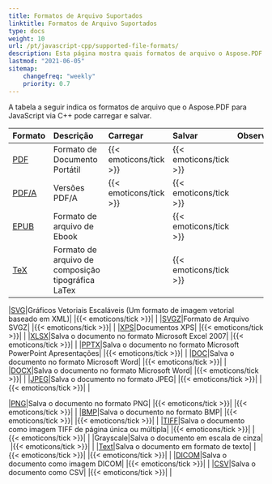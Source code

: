 ```yaml
---
title: Formatos de Arquivo Suportados
linktitle: Formatos de Arquivo Suportados
type: docs
weight: 10
url: /pt/javascript-cpp/supported-file-formats/
description: Esta página mostra quais formatos de arquivo o Aspose.PDF para JavaScript pode carregar e salvar.
lastmod: "2021-06-05"
sitemap:
    changefreq: "weekly"
    priority: 0.7
---
```


A tabela a seguir indica os formatos de arquivo que o Aspose.PDF para JavaScript via C++ pode carregar e salvar.

|**Formato**|**Descrição**|**Carregar**|**Salvar**|**Observações**|
| :- | :- | :- | :- | :- |
|[PDF](https://docs.fileformat.com/pdf/)|Formato de Documento Portátil|{{< emoticons/tick >}}|{{< emoticons/tick >}} | |
|[PDF/A](https://docs.fileformat.com/pdf/a/)|Versões PDF/A |{{< emoticons/tick >}}|{{< emoticons/tick >}} | |
|[EPUB](https://docs.fileformat.com/ebook/epub/)|Formato de arquivo de Ebook| |{{< emoticons/tick >}}| |
|[TeX](https://docs.fileformat.com/page-description-language/tex/)|Formato de arquivo de composição tipográfica LaTex| |{{< emoticons/tick >}}| |

|[SVG](https://docs.fileformat.com/page-description-language/svg/)|Gráficos Vetoriais Escaláveis (Um formato de imagem vetorial baseado em XML)| |{{< emoticons/tick >}}| |
|[SVGZ](https://docs.fileformat.com/image/svgz/)|Formato de Arquivo SVGZ| |{{< emoticons/tick >}}| |
|[XPS](https://docs.fileformat.com/page-description-language/xps/)|Documentos XPS| |{{< emoticons/tick >}}| |
|[XLSX](https://docs.fileformat.com/spreadsheet/xlsx/)|Salva o documento no formato Microsoft Excel 2007| |{{< emoticons/tick >}}| |
|[PPTX](https://docs.fileformat.com/presentation/pptx/)|Salva o documento no formato Microsoft PowerPoint Apresentações| |{{< emoticons/tick >}}| |
|[DOC](https://docs.fileformat.com/word-processing/doc/)|Salva o documento no formato Microsoft Word| |{{< emoticons/tick >}}| |
|[DOCX](https://docs.fileformat.com/word-processing/docx/)|Salva o documento no formato Microsoft Word| |{{< emoticons/tick >}}| |
|[JPEG](https://docs.fileformat.com/image/jpeg/)|Salva o documento no formato JPEG| |{{< emoticons/tick >}}| |{{< emoticons/tick >}}| |

|[PNG](https://docs.fileformat.com/image/png/)|Salva o documento no formato PNG| |{{< emoticons/tick >}}| |{{< emoticons/tick >}}| |
|[BMP](https://docs.fileformat.com/image/bmp/)|Salva o documento no formato BMP| |{{< emoticons/tick >}}| |{{< emoticons/tick >}}| |
|[TIFF](https://docs.fileformat.com/image/tiff/)|Salva o documento como imagem TIFF de página única ou múltipla| |{{< emoticons/tick >}}| |{{< emoticons/tick >}}| |
|Grayscale|Salva o documento em escala de cinza| |{{< emoticons/tick >}}| |
|[Text](https://docs.fileformat.com/word-processing/txt/)|Salva o documento em formato de texto| |{{< emoticons/tick >}}| |{{< emoticons/tick >}}| |
|[DICOM](https://docs.fileformat.com/image/dicom/)|Salva o documento como imagem DICOM| |{{< emoticons/tick >}}| |
|[CSV](https://docs.fileformat.com/spreadsheet/csv/)|Salva o documento como CSV| |{{< emoticons/tick >}}| |